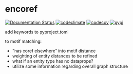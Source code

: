 # encoref

[![Documentation Status](https://readthedocs.org/projects/encoref/badge/?version=latest)](https://encoref.readthedocs.io/en/latest)
[![codeclimate](https://img.shields.io/codeclimate/maintainability/endremborza/encoref.svg)](https://codeclimate.com/github/endremborza/encoref)
[![codecov](https://img.shields.io/codecov/c/github/endremborza/encoref)](https://codecov.io/gh/endremborza/encoref)
[![pypi](https://img.shields.io/pypi/v/encoref.svg)](https://pypi.org/project/encoref/)

add keywords to pyproject.toml

to motif matching:
- "has coref elsewhere" into motif distance
- weighting of entity distances to be refined
- what if an entity type has no dataprops?
- utilize some information regarding overall graph structure